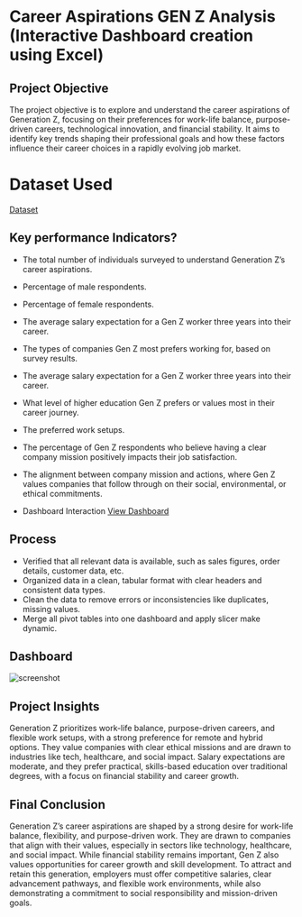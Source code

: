 # Career Aspirations GEN Z Analysis (Interactive Dashboard creation using Excel) 
## Project Objective
The project objective is to explore and understand the career aspirations of Generation Z, focusing on their preferences for work-life balance, purpose-driven careers, technological innovation, and financial stability. It aims to identify key trends shaping their professional goals and how these factors influence their career choices in a rapidly evolving job market.
# Dataset Used
<a href="https://github.com/mamatha203/Career-Aspirations-Excel-project/blob/main/GenZ%20data.xlsx">Dataset</a>
## Key performance Indicators?
- The total number of individuals surveyed to understand Generation Z’s career aspirations.

- Percentage of male respondents.

- Percentage of female respondents.

- The average salary expectation for a Gen Z worker three years into their career.

- The types of companies Gen Z most prefers working for, based on survey results.

- The average salary expectation for a Gen Z worker three years into their career.

- What level of higher education Gen Z prefers or values most in their career journey.

- The preferred work setups.

- The percentage of Gen Z respondents who believe having a clear company mission positively impacts their job satisfaction.

- The alignment between company mission and actions, where Gen Z values companies that follow through on their social, environmental, or ethical commitments.

- Dashboard Interaction <a href="https://github.com/mamatha203/Career-Aspirations-Excel-project/blob/main/Career%20aspiration%20dashboard.xlsx">View Dashboard</a>

## Process
- Verified that all relevant data is available, such as sales figures, order details, customer data, etc.
- Organized data in a clean, tabular format with clear headers and consistent data types. 
- Clean the data to remove errors or inconsistencies like duplicates, missing values.
- Merge all pivot tables into one dashboard and apply slicer make dynamic.
## Dashboard

![screenshot](https://github.com/user-attachments/assets/3475e465-5b16-4456-bf2d-046f92eb5049)

## Project Insights
Generation Z prioritizes work-life balance, purpose-driven careers, and flexible work setups, with a strong preference for remote and hybrid options. They value companies with clear ethical missions and are drawn to industries like tech, healthcare, and social impact. Salary expectations are moderate, and they prefer practical, skills-based education over traditional degrees, with a focus on financial stability and career growth.
## Final Conclusion
 Generation Z’s career aspirations are shaped by a strong desire for work-life balance, flexibility, and purpose-driven work. They are drawn to companies that align with their values, especially in sectors like technology, healthcare, and social impact. While financial stability remains important, Gen Z also values opportunities for career growth and skill development. To attract and retain this generation, employers must offer competitive salaries, clear advancement pathways, and flexible work environments, while also demonstrating a commitment to social responsibility and mission-driven goals.
